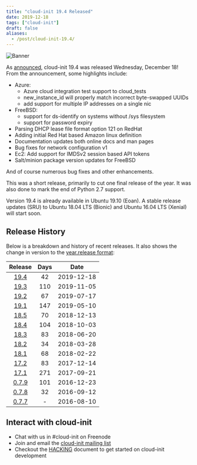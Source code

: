 ```yaml
---
title: "cloud-init 19.4 Released"
date: 2019-12-18
tags: ["cloud-init"]
draft: false
aliases:
  - /post/cloud-init-19.4/
---
```


![Banner](/img/cloud-init/cloud-init.png#center)

As [announced](https://lists.launchpad.net/cloud-init/msg00239.html),
cloud-init 19.4 was released Wednesday, December 18! From the announcement,
some highlights include:

- Azure:
  - Azure cloud integration test support to cloud_tests
  - new_instance_id will properly match incorrect byte-swapped UUIDs
  - add support for multiple IP addresses on a single nic
- FreeBSD:
  - support for ds-identify on systems without /sys filesystem
  - support for password expiry
- Parsing DHCP lease file format option 121 on RedHat
- Adding initial Red Hat based Amazon linux definition
- Documentation updates both online docs and man pages
- Bug fixes for network configuration v1
- Ec2: Add support for IMDSv2 session based API tokens
- Salt/minion package version updates for FreeBSD

And of course numerous bug fixes and other enhancements.

This was a short release, primarily to cut one final release of the year. It
was also done to mark the end of Python 2.7 support.

Version 19.4 is already available in Ubuntu 19.10 (Eoan). A stable release
updates (SRU) to Ubuntu 18.04 LTS (Bionic) and Ubuntu 16.04 LTS
(Xenial) will start soon.

## Release History

Below is a breakdown and history of recent releases. It also shows the change in version to the [year.release format](https://lists.launchpad.net/cloud-init/msg00097.html):

| Release | Days | Date |
|:-------:|:----:|:----:|
[19.4](https://lists.launchpad.net/cloud-init/msg00239.html) | 42  | 2019-12-18
[19.3](https://lists.launchpad.net/cloud-init/msg00230.html) | 110 | 2019-11-05
[19.2](https://lists.launchpad.net/cloud-init/msg00219.html) | 67  | 2019-07-17
[19.1](https://lists.launchpad.net/cloud-init/msg00209.html) | 147 | 2019-05-10
[18.5](https://lists.launchpad.net/cloud-init/msg00180.html) | 70  | 2018-12-13
[18.4](https://lists.launchpad.net/cloud-init/msg00180.html) | 104 | 2018-10-03
[18.3](https://lists.launchpad.net/cloud-init/msg00164.html) | 83  | 2018-06-20
[18.2](https://lists.launchpad.net/cloud-init/msg00145.html) | 34  | 2018-03-28
[18.1](https://lists.launchpad.net/cloud-init/msg00144.html) | 68  | 2018-02-22
[17.2](https://lists.launchpad.net/cloud-init/msg00117.html) | 83  | 2017-12-14
[17.1](https://lists.launchpad.net/cloud-init/msg00106.html) | 271  | 2017-09-21
[0.7.9](https://lists.launchpad.net/cloud-init/msg00057.html) | 101  |  2016-12-23
[0.7.8](https://lists.launchpad.net/cloud-init/msg00043.html) | 32  | 2016-09-12
[0.7.7](https://lists.launchpad.net/cloud-init/msg00041.html) | - | 2016-08-10

## Interact with cloud-init

- Chat with us in #cloud-init on Freenode
- Join and email the [cloud-init mailing list](https://launchpad.net/~cloud-init)
- Checkout the [HACKING](https://cloudinit.readthedocs.io/en/latest/topics/hacking.html) document to get started on cloud-init development

